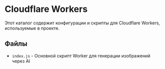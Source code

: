 # Cloudflare Workers

Этот каталог содержит конфигурации и скрипты для Cloudflare Workers, используемые в проекте.

## Файлы

- `index.js` - Основной скрипт Worker для генерации изображений через AI
